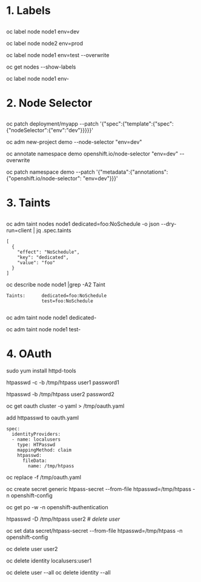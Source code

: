 # 1. Labels #
##
oc label node node1 env=dev 

oc label node node2 env=prod

oc label node node1 env=test --overwrite

oc get nodes --show-labels

oc label node node1 env-

# 2. Node Selector #
##
oc patch deployment/myapp --patch '{"spec":{"template":{"spec":{"nodeSelector":{"env":"dev"}}}}}'

oc adm new-project demo --node-selector "env=dev"

oc annotate namespace demo openshift.io/node-selector "env=dev" --overwrite

oc patch namespace demo --patch '{"metadata":{"annotations":{"openshift.io/node-selector": "env=dev"}}}'

# 3. Taints #
##
oc adm taint nodes node1 dedicated=foo:NoSchedule -o json --dry-run=client | jq .spec.taints
```
[
  {
    "effect": "NoSchedule",
    "key": "dedicated",
    "value": "foo"
  }
]
```

oc describe node node1 |grep -A2 Taint
```
Taints:      dedicated=foo:NoSchedule
             test=foo:NoSchedule
             
```
oc adm taint node node1 dedicated-

oc adm taint node node1 test-

# 4. OAuth #
sudo yum install httpd-tools

htpasswd -c -b /tmp/htpass user1 password1

htpasswd -b /tmp/htpass user2 password2

oc get oauth cluster -o yaml > /tmp/oauth.yaml

add httpasswd to oauth.yaml
```
spec:
  identityProviders:
  - name: localusers
    type: HTPasswd
    mappingMethod: claim
    htpasswd:
      fileData:
        name: /tmp/htpass
```
oc replace -f /tmp/oauth.yaml

oc create secret generic htpass-secret --from-file htpasswd=/tmp/htpass -n openshift-config

oc get po -w -n openshift-authentication

htpasswd -D /tmp/htpass user2 # *delete user*

oc set data secret/htpass-secret --from-file htpasswd=/tmp/htpass -n openshift-config

oc delete user user2

oc delete identity localusers:user1

oc delete user --all
oc delete identity --all
